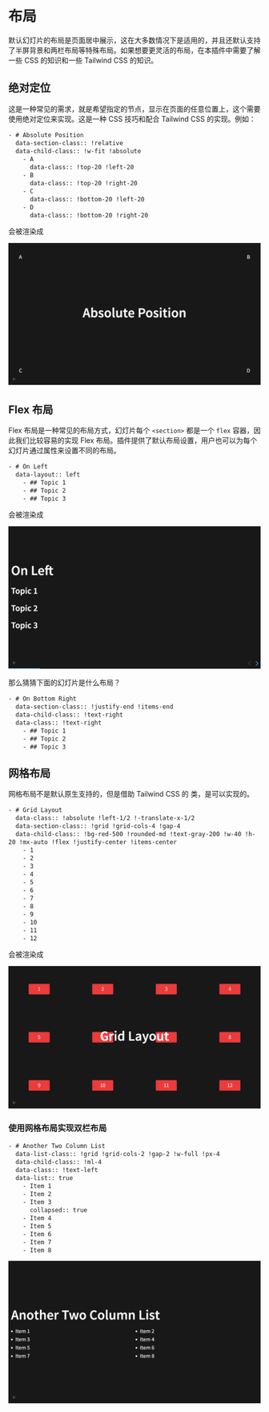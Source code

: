 # 布局

默认幻灯片的布局是页面居中展示，这在大多数情况下是适用的，并且还默认支持了半屏背景和两栏布局等特殊布局。如果想要更灵活的布局，在本插件中需要了解一些 CSS 的知识和一些 Tailwind CSS 的知识。

## 绝对定位

这是一种常见的需求，就是希望指定的节点，显示在页面的任意位置上，这个需要使用绝对定位来实现。这是一种 CSS 技巧和配合 Tailwind CSS 的实现。例如：

```
- # Absolute Position
  data-section-class:: !relative
  data-child-class:: !w-fit !absolute
	- A
	  data-class:: !top-20 !left-20
	- B
	  data-class:: !top-20 !right-20
	- C
	  data-class:: !bottom-20 !left-20
	- D
	  data-class:: !bottom-20 !right-20
```

会被渲染成

![](../../../assets/screenshot/layout/absolute.png)

## Flex 布局

Flex 布局是一种常见的布局方式，幻灯片每个 `<section>` 都是一个 `flex` 容器，因此我们比较容易的实现 Flex 布局。插件提供了默认布局设置，用户也可以为每个幻灯片通过属性来设置不同的布局。

```
- # On Left
  data-layout:: left
	- ## Topic 1
	- ## Topic 2
	- ## Topic 3
```

会被渲染成

![](../../../assets/screenshot/layout/left.png)

那么猜猜下面的幻灯片是什么布局？

```
- # On Bottom Right
  data-section-class:: !justify-end !items-end
  data-child-class:: !text-right
  data-class:: !text-right
	- ## Topic 1
	- ## Topic 2
	- ## Topic 3
```

## 网格布局

网格布局不是默认原生支持的，但是借助 Tailwind CSS 的 类，是可以实现的。

```
- # Grid Layout
  data-class:: !absolute !left-1/2 !-translate-x-1/2
  data-section-class:: !grid !grid-cols-4 !gap-4
  data-child-class:: !bg-red-500 !rounded-md !text-gray-200 !w-40 !h-20 !mx-auto !flex !justify-center !items-center
	- 1
	- 2
	- 3
	- 4
	- 5
	- 6
	- 7
	- 8
	- 9
	- 10
	- 11
	- 12
```

会被渲染成

![](../../../assets/screenshot/layout/grid.png)

### 使用网格布局实现双栏布局

```
- # Another Two Column List
  data-list-class:: !grid !grid-cols-2 !gap-2 !w-full !px-4
  data-child-class:: !ml-4
  data-class:: !text-left
  data-list:: true
	- Item 1
	- Item 2
	- Item 3
	  collapsed:: true
	- Item 4
	- Item 5
	- Item 6
	- Item 7
	- Item 8
```

![](../../../assets/screenshot/basic/anothertwocolumnlist.png)
